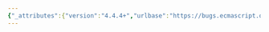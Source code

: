 ```yaml
---
{"_attributes":{"version":"4.4.4+","urlbase":"https://bugs.ecmascript.org/","maintainer":"dherman@mozilla.com"},"bug":{"bug_id":370,"creation_ts":"2012-06-03 01:08:00 -0700","short_desc":"12.6: LoopContinues isn't syntax","delta_ts":"2012-06-16 09:38:34 -0700","product":"Draft for 6th Edition","component":"editorial issue","version":"Rev 7: May 4, 2012 Draft","rep_platform":"All","op_sys":"All","bug_status":"RESOLVED","resolution":"FIXED","priority":"Normal","bug_severity":"minor","everconfirmed":true,"reporter":{"uid":"jmdyck","name":"Michael Dyck"},"assigned_to":{"uid":"allen","name":"Allen Wirfs-Brock"},"long_desc":[{"commentid":959,"comment_count":0,"who":{"uid":"jmdyck","name":"Michael Dyck"},"bug_when":"2012-06-03 01:08:20 -0700","thetext":"In 12.6 \"Iteration Statement\",\nthe definition of the abstract operation 'LoopContinues'\nappears under the heading \"Syntax\", which is odd.\n\nMy guess is, it should be under a header saying\n\"Runtime Semantics: Labelled Evaluation\".\n(I think it's only referenced from sections with that label.)\n\nOr maybe just \"Runtime Semantics\"."},{"commentid":960,"comment_count":1,"who":{"uid":"jmdyck","name":"Michael Dyck"},"bug_when":"2012-06-03 10:11:20 -0700","thetext":"Similarly, in 15.1.3 \"URI Handling Function Properties\",\nthe definition of abstract operations Encode and Decode\nappear under the \"Syntax\" heading."},{"commentid":1008,"comment_count":2,"who":{"uid":"allen","name":"Allen Wirfs-Brock"},"bug_when":"2012-06-16 09:38:34 -0700","thetext":"fixed in \"Rev 8\", June 12,2012 draft"}]}}
---
```

